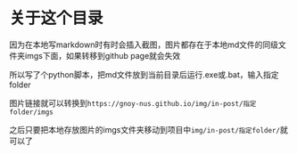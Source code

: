 # 关于这个目录

因为在本地写markdown时有时会插入截图，图片都存在于本地md文件的同级文件夹imgs下面，如果转移到github page就会失效

所以写了个python脚本，把md文件放到当前目录后运行.exe或.bat，输入指定folder

图片链接就可以转换到`https://gnoy-nus.github.io/img/in-post/指定folder/imgs`

之后只要把本地存放图片的imgs文件夹移动到项目中`img/in-post/指定folder/`就可以了